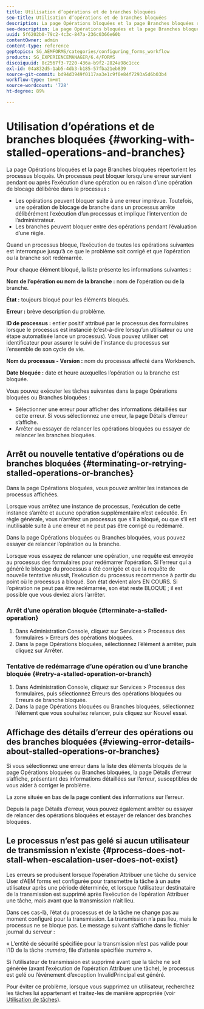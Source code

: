 ```yaml
---
title: Utilisation d’opérations et de branches bloquées
seo-title: Utilisation d’opérations et de branches bloquées
description: La page Opérations bloquées et la page Branches bloquées répertorient les processus bloqués.
seo-description: La page Opérations bloquées et la page Branches bloquées répertorient les processus bloqués.
uuid: 5f6202b0-79c2-4c3c-847a-236c0366e60b
contentOwner: admin
content-type: reference
geptopics: SG_AEMFORMS/categories/configuring_forms_workflow
products: SG_EXPERIENCEMANAGER/6.4/FORMS
discoiquuid: 8c2567f3-7220-436a-b9f2-2824a98c1ccc
exl-id: 04a832d5-1ab5-4db3-b185-57fba21eb839
source-git-commit: bd94d3949f0117aa3e1c9f0e84f7293a5d6b03b4
workflow-type: tm+mt
source-wordcount: '728'
ht-degree: 89%

---
```


# Utilisation d’opérations et de branches bloquées {#working-with-stalled-operations-and-branches}

La page Opérations bloquées et la page Branches bloquées répertorient les processus bloqués. Un processus peut bloquer lorsqu’une erreur survient pendant ou après l’exécution d’une opération ou en raison d’une opération de blocage délibérée dans le processus :

* Les opérations peuvent bloquer suite à une erreur imprévue. Toutefois, une opération de blocage de branche dans un processus arrête délibérément l’exécution d’un processus et implique l’intervention de l’administrateur.
* Les branches peuvent bloquer entre des opérations pendant l’évaluation d’une règle.

Quand un processus bloque, l’exécution de toutes les opérations suivantes est interrompue jusqu’à ce que le problème soit corrigé et que l’opération ou la branche soit redémarrée.

Pour chaque élément bloqué, la liste présente les informations suivantes :

**Nom de l’opération ou nom de la branche :** nom de l’opération ou de la branche.

**État :** toujours bloqué pour les éléments bloqués.

**Erreur :** brève description du problème.

**ID de processus :** entier positif attribué par le processus des formulaires lorsque le processus est instancié (c’est-à-dire lorsqu’un utilisateur ou une étape automatisée lance un processus). Vous pouvez utiliser cet identificateur pour assurer le suivi de l’instance du processus sur l’ensemble de son cycle de vie.

**Nom du processus - Version :** nom du processus affecté dans Workbench.

**Date bloquée :** date et heure auxquelles l’opération ou la branche est bloquée.

Vous pouvez exécuter les tâches suivantes dans la page Opérations bloquées ou Branches bloquées :

* Sélectionner une erreur pour afficher des informations détaillées sur cette erreur. Si vous sélectionnez une erreur, la page Détails d’erreur s’affiche.
* Arrêter ou essayer de relancer les opérations bloquées ou essayer de relancer les branches bloquées.

## Arrêt ou nouvelle tentative d’opérations ou de branches bloquées {#terminating-or-retrying-stalled-operations-or-branches}

Dans la page Opérations bloquées, vous pouvez arrêter les instances de processus affichées.

Lorsque vous arrêtez une instance de processus, l’exécution de cette instance s’arrête et aucune opération supplémentaire n’est exécutée. En règle générale, vous n’arrêtez un processus que s’il a bloqué, ou que s’il est inutilisable suite à une erreur et ne peut pas être corrigé ou redémarré.

Dans la page Opérations bloquées ou Branches bloquées, vous pouvez essayer de relancer l’opération ou la branche.

Lorsque vous essayez de relancer une opération, une requête est envoyée au processus des formulaires pour redémarrer l’opération. Si l’erreur qui a généré le blocage du processus a été corrigée et que la requête de nouvelle tentative réussit, l’exécution du processus recommence à partir du point où le processus a bloqué. Son état devient alors EN COURS. Si l’opération ne peut pas être redémarrée, son état reste BLOQUE ; il est possible que vous deviez alors l’arrêter.

### Arrêt d’une opération bloquée  {#terminate-a-stalled-operation}

1. Dans Administration Console, cliquez sur Services > Processus des formulaires > Erreurs des opérations bloquées.
1. Dans la page Opérations bloquées, sélectionnez l’élément à arrêter, puis cliquez sur Arrêter.

### Tentative de redémarrage d’une opération ou d’une branche bloquée  {#retry-a-stalled-operation-or-branch}

1. Dans Administration Console, cliquez sur Services > Processus des formulaires, puis sélectionnez Erreurs des opérations bloquées ou Erreurs de branche bloquée.
1. Dans la page Opérations bloquées ou Branches bloquées, sélectionnez l’élément que vous souhaitez relancer, puis cliquez sur Nouvel essai.

## Affichage des détails d’erreur des opérations ou des branches bloquées  {#viewing-error-details-about-stalled-operations-or-branches}

Si vous sélectionnez une erreur dans la liste des éléments bloqués de la page Opérations bloquées ou Branches bloquées, la page Détails d’erreur s’affiche, présentant des informations détaillées sur l’erreur, susceptibles de vous aider à corriger le problème.

La zone située en bas de la page contient des informations sur l’erreur.

Depuis la page Détails d’erreur, vous pouvez également arrêter ou essayer de relancer des opérations bloquées et essayer de relancer des branches bloquées.

## Le processus n’est pas gelé si aucun utilisateur de transmission n’existe  {#process-does-not-stall-when-escalation-user-does-not-exist}

Les erreurs se produisent lorsque l’opération Attribuer une tâche du service User d’AEM forms est configurée pour transmettre la tâche à un autre utilisateur après une période déterminée, et lorsque l’utilisateur destinataire de la transmission est supprimé après l’exécution de l’opération Attribuer une tâche, mais avant que la transmission n’ait lieu.

Dans ces cas-là, l’état du processus et de la tâche ne change pas au moment configuré pour la transmission. La transmission n’a pas lieu, mais le processus ne se bloque pas. Le message suivant s’affiche dans le fichier journal du serveur :

« L’entité de sécurité spécifiée pour la transmission n’est pas valide pour l’ID de la tâche :*numéro*, file d’attente spécifiée :*numéro* ».

Si l’utilisateur de transmission est supprimé avant que la tâche ne soit générée (avant l’exécution de l’opération Attribuer une tâche), le processus est gelé ou l’événement d’exception InvalidPrincipal est généré.

Pour éviter ce problème, lorsque vous supprimez un utilisateur, recherchez les tâches lui appartenant et traitez-les de manière appropriée (voir [Utilisation de tâches](/help/forms/using/admin-help/tasks.md#working-with-tasks)).
